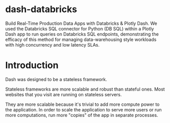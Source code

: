 # dash-databricks
Build Real-Time Production Data Apps with Databricks &amp; Plotly Dash. We used the Databricks SQL connector for Python (DB SQL) within a Plotly Dash app to run queries on Databricks SQL endpoints, demonstrating the efficacy of this method for managing data-warehousing style workloads with high concurrency and low latency SLAs.

# Introduction
Dash was designed to be a stateless framework.

Stateless frameworks are more scalable and robust than stateful ones. Most websites that you visit are running on stateless servers.

They are more scalable because it's trivial to add more compute power to the application. In order to scale the application to serve more users or run more computations, run more "copies" of the app in separate processes.

